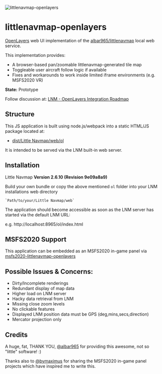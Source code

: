 
![littlenavmap-openlayers](https://user-images.githubusercontent.com/3401839/111709528-0c47ff80-8848-11eb-9ab8-41629c65feec.png)

# littlenavmap-openlayers

[OpenLayers](https://openlayers.org/) web UI implementation of the [albar965/littlenavmap](https://albar965.github.io/) local web service.

This implementation provides:
- A browser-based pan/zoomable littlenavmap-generated tile map
- Toggleable user aircraft follow logic if available
- Fixes and workarounds to work inside limited iframe environments (e.g. MSFS2020 VR)

**State:** Prototype

Follow discussion at: [LNM - OpenLayers Integration Roadmap](https://github.com/albar965/littlenavmap/discussions/677)

## Structure

This JS application is built using node.js/webpack into a static HTML/JS package located at:

- [dist/Little Navmap/web/ol](https://github.com/KOKAProduktion/littlenavmap-openlayers/tree/master/dist/Little%20Navmap/web/ol)

It is intended to be served via the LNM built-in web server. 

## Installation

Little Navmap **Version 2.6.10 (Revision 9e09a8a9)**

Build your own bundle or copy the above mentioned `ol` folder into your LNM installations web directory

```
`Path/to/your/Little Navmap/web`
```

The application should become accessible as soon as the LNM server has started via the default LNM URL:

e.g. http://localhost:8965/ol/index.html

## MSFS2020 Support

This application can be embedded as an MSFS2020 in-game panel via [msfs2020-littlenavmap-openlayers](https://github.com/KOKAProduktion/msfs2020-littlenavmap-openlayers)

## Possible Issues & Concerns:
- Dirty/Incomplete renderings
- Redundant display of map data
- Higher load on LNM server
- Hacky data retrieval from LNM 
- Missing close zoom levels
- No clickable features
- Displayed LNM position data must be GPS (deg,mins,secs,direction)
- Mercator projection only

## Credits

A huge, fat, THANK YOU, [@albar965](https://github.com/albar965) for providing this awesome, not so "little" software! :)

Thanks also to [@bymaximus](https://github.com/bymaximus) for sharing the MSFS2020 in-game panel projects which have inspired me to write this.
